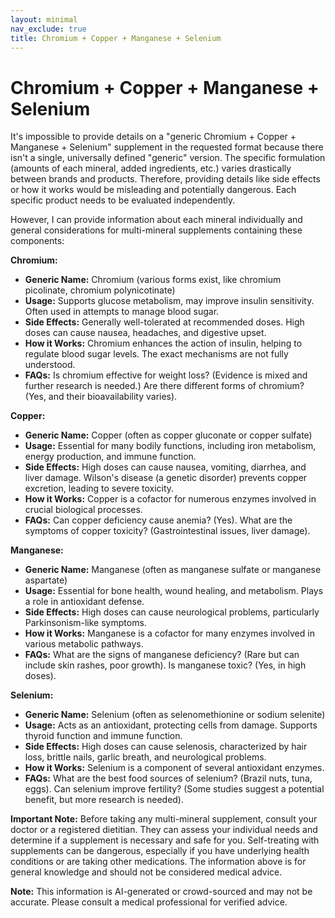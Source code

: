 ```yaml
---
layout: minimal
nav_exclude: true
title: Chromium + Copper + Manganese + Selenium
---
```


# Chromium + Copper + Manganese + Selenium

It's impossible to provide details on a "generic Chromium + Copper + Manganese + Selenium" supplement in the requested format because there isn't a single, universally defined "generic" version.  The specific formulation (amounts of each mineral, added ingredients, etc.) varies drastically between brands and products.  Therefore, providing details like side effects or how it works would be misleading and potentially dangerous.  Each specific product needs to be evaluated independently.

However, I can provide information about each mineral individually and general considerations for multi-mineral supplements containing these components:


**Chromium:**

* **Generic Name:** Chromium (various forms exist, like chromium picolinate, chromium polynicotinate)
* **Usage:**  Supports glucose metabolism, may improve insulin sensitivity. Often used in attempts to manage blood sugar.
* **Side Effects:** Generally well-tolerated at recommended doses.  High doses can cause nausea, headaches, and digestive upset.
* **How it Works:**  Chromium enhances the action of insulin, helping to regulate blood sugar levels. The exact mechanisms are not fully understood.
* **FAQs:**  Is chromium effective for weight loss? (Evidence is mixed and further research is needed.)  Are there different forms of chromium? (Yes, and their bioavailability varies).


**Copper:**

* **Generic Name:** Copper (often as copper gluconate or copper sulfate)
* **Usage:**  Essential for many bodily functions, including iron metabolism, energy production, and immune function.
* **Side Effects:**  High doses can cause nausea, vomiting, diarrhea, and liver damage.  Wilson's disease (a genetic disorder) prevents copper excretion, leading to severe toxicity.
* **How it Works:**  Copper is a cofactor for numerous enzymes involved in crucial biological processes.
* **FAQs:**  Can copper deficiency cause anemia? (Yes).  What are the symptoms of copper toxicity? (Gastrointestinal issues, liver damage).


**Manganese:**

* **Generic Name:** Manganese (often as manganese sulfate or manganese aspartate)
* **Usage:**  Essential for bone health, wound healing, and metabolism.  Plays a role in antioxidant defense.
* **Side Effects:**  High doses can cause neurological problems, particularly Parkinsonism-like symptoms.
* **How it Works:**  Manganese is a cofactor for many enzymes involved in various metabolic pathways.
* **FAQs:**  What are the signs of manganese deficiency? (Rare but can include skin rashes, poor growth).  Is manganese toxic? (Yes, in high doses).


**Selenium:**

* **Generic Name:** Selenium (often as selenomethionine or sodium selenite)
* **Usage:**  Acts as an antioxidant, protecting cells from damage.  Supports thyroid function and immune function.
* **Side Effects:**  High doses can cause selenosis, characterized by hair loss, brittle nails, garlic breath, and neurological problems.
* **How it Works:**  Selenium is a component of several antioxidant enzymes.
* **FAQs:**  What are the best food sources of selenium? (Brazil nuts, tuna, eggs).  Can selenium improve fertility? (Some studies suggest a potential benefit, but more research is needed).


**Important Note:** Before taking any multi-mineral supplement, consult your doctor or a registered dietitian. They can assess your individual needs and determine if a supplement is necessary and safe for you.  Self-treating with supplements can be dangerous, especially if you have underlying health conditions or are taking other medications.  The information above is for general knowledge and should not be considered medical advice.


**Note:** This information is AI-generated or crowd-sourced and may not be accurate. Please consult a medical professional for verified advice.